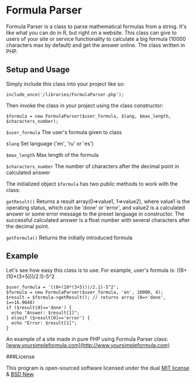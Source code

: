 Formula Parser
==============

Formula Parser is a class to parse mathematical formulas from a string. It's like what you can do in R, but right on a website. This class can give to users of your site or service functionality to calculate a big formula (10000 characters max by default) and get the answer online. The class written in PHP.

Setup and Usage
---------------

Simply include this class into your project like so:

`include_once('/libraries/FormulaParser.php');`

Then invoke the class in your project using the class constructor:

`$formula = new FormulaParser($user_formula, $lang, $max_length, $characters_number);`

`$user_formula` The user's formula given to class

`$lang` Set language ('en', 'ru' or 'es')

`$max_length` Max length of the formula

`$characters_number` The number of characters after the decimal point in calculated answer


The initialized object `$formula` has two public methods to work with the class:

`getResult()` Returns a result array(0=>value1, 1=>value2), where value1 is the operating status, which can be 'done' or 'error', and value2 is a calculated answer or some error message to the preset language in constructor. The successful calculated answer is a float number with several characters after the decimal point.

`getFormula()`  Returns the initially introduced formula

Example
-------

Let's see how easy this class is to use. For example, user's formula is: ((8+(10*(3+5)))/2.1)-5^2

```
$user_formula = '((8+(10*(3+5)))/2.1)-5^2';
$formula = new FormulaParser($user_formula, 'en', 10000, 4);
$result = $formula->getResult(); // returns array (0=>'done', 1=>16.9048)
if ($result[0]=='done') {
  echo "Answer: $result[1]";
} elseif ($result[0]=='error') {
  echo "Error: $result[1]";
}
```

An example of a site made in pure PHP using Formula Parser class: [www.yoursimpleformula.com](http://www.yoursimpleformula.com)

###License

This program is open-sourced software licensed under the dual [MIT license](http://opensource.org/licenses/MIT) & [BSD New](http://www.opensource.org/licenses/BSD-3-Clause).

